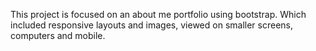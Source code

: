 This project is focused on an about me portfolio using bootstrap. Which included responsive layouts and images, viewed on smaller screens, computers and mobile.
